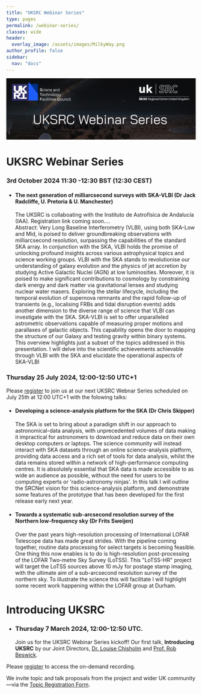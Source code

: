 ```yaml
---
title: "UKSRC Webinar Series"
type: pages
permalink: /webinar-series/
classes: wide
header:
  overlay_image: /assets/images/MilkyWay.png
author_profile: false
sidebar: 
  nav: "docs"
---
```

![](/assets/images/UKSRC-Webinar-Series-Image.jpg)

# UKSRC Webinar Series 
### 3rd October 2024 11:30 -12:30 BST (12:30 CEST)

* #### The next generation of milliarcsecond surveys with SKA-VLBI (Dr Jack Radcliffe, U. Pretoria & U. Manchester)
    The UKSRC is collaboating with the Instituto de Astrofísica de Andalucía (IAA). Registration link coming soon....  
  Abstract: Very Long Baseline Interferometry (VLBI), using both SKA-Low and Mid, is poised to deliver groundbreaking observations with milliarcsecond resolution, surpassing the capabilities of the standard SKA array. In conjunction with the SKA, VLBI holds the promise of unlocking profound insights across various astrophysical topics and science working groups. VLBI with the SKA stands to revolutionise our understanding of galaxy evolution and the physics of jet accretion by studying Active Galactic Nuclei (AGN) at low luminosities. Moreover, it is poised to make significant contributions to cosmology by constraining dark energy and dark matter via gravitational lenses and studying nuclear water masers. Exploring the stellar lifecycle, including the temporal evolution of supernova remnants and the rapid follow-up of transients (e.g., localising FRBs and tidal disruption events) adds another dimension to the diverse range of science that VLBI can investigate with the SKA. SKA-VLBI is set to offer unparalleled astrometric observations capable of measuring proper motions and parallaxes of galactic objects. This capability opens the door to mapping the structure of our Galaxy and testing gravity within binary systems. This overview highlights just a subset of the topics addressed in this presentation. I will delve into the scientific achievements achievable through VLBI with the SKA and elucidate the operational aspects of SKA-VLBI

### Thursday 25 July 2024, 12:00-12:50 UTC+1
Please [register](https://ucl.zoom.us/webinar/register/WN_vIEHTvaWTLyMgl25njSgaA#/registration) to join us at our next UKSRC Webnar Series scheduled on July 25th at 12:00 UTC+1 with the folowing talks: 

* #### Developing a science-analysis platform for the SKA (Dr Chris Skipper)
  The SKA is set to bring about a paradigm shift in our approach to astronomical-data analysis, with unprecedented volumes of data making it impractical for astronomers to download and reduce data on their own desktop computers or laptops. The science community will instead interact with SKA datasets through an online science-analysis platform, providing data access and a rich set of tools for data analysis, whilst the data remains stored within a network of high-performance computing centres. It is absolutely essential that SKA data is made accessible to as wide an audience as possible, without the need for users to be computing experts or 'radio-astronomy ninjas'. In this talk I will outline the SRCNet vision for this science-analysis platform, and demonstrate some features of the prototype that has been developed for the first release early next year.
  
* #### Towards a systematic sub-arcsecond resolution survey of the Northern low-frequency sky (Dr Frits Sweijen)
  Over the past years high-resolution processing of International LOFAR Telescope data has made great strides. With the pipeline coming together, routine data processing for select targets is becoming feasible. One thing this now enables is to do is high-resolution post-processing of the LOFAR Two-metre Sky Survey (LoTSS). This "LoTSS-HR" project will target the LoTSS sources above 10 mJy for postage stamp imaging, with the ultimate aim of a sub-arcsecond resolution survey of the northern sky. To illustrate the science this will facilitate I will highlight some recent work happening within the LOFAR group at Durham. 


# Introducing UKSRC 
* ### Thursday 7 March 2024, 12:00-12:50 UTC. 

  Join us for the UKSRC Webinar Series kickoff! Our first talk, **Introducing UKSRC** by our Joint Directors, [Dr. Louise Chisholm](https://twitter.com/Lou_Chisholm) and [Prof. Rob Beswick](https://twitter.com/Rob_Beswick).

Please [register](https://ucl.zoom.us/webinar/register/WN_KjZPMsjERuyV7-aH43zOpQ#/registration) to access the on-demand recording. 


We invite topic and talk proposals from the project and wider UK community —via the [Topic Registration Form](https://forms.office.com/Pages/ResponsePage.aspx?id=_oivH5ipW0yTySEKEdmlwnuzZyJATQZOhPBZeU6-YipUREJYV1VOQzVTWTdMUlYwUldETU4yN0FMRC4u).

